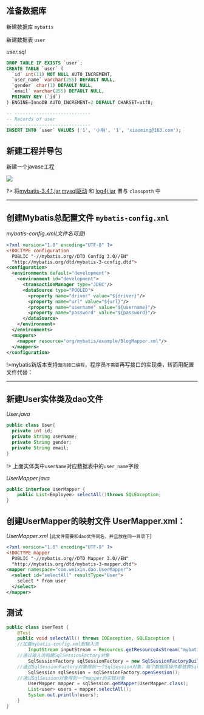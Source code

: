 ## 准备数据库

新建数据库 `mybatis`

新建数据表 `user`

*user.sql*

```sql
DROP TABLE IF EXISTS `user`;
CREATE TABLE `user` (
  `id` int(11) NOT NULL AUTO_INCREMENT,
  `user_name` varchar(255) DEFAULT NULL,
  `gender` char(1) DEFAULT NULL,
  `email` varchar(255) DEFAULT NULL,
  PRIMARY KEY (`id`)
) ENGINE=InnoDB AUTO_INCREMENT=2 DEFAULT CHARSET=utf8;

-- ----------------------------
-- Records of user
-- ----------------------------
INSERT INTO `user` VALUES ('1', '小明', '1', 'xiaoming@163.com');
```

## 新建工程并导包

新建一个javase工程

![](img/工程.png)

?> 将[mybatis-3.4.1.jar](/jar/mybatis-3.4.1.jar),[mysql驱动](/jar/mysql-connector-java-5.1.14.jar) 和 [log4j.jar](/jar/log4j.jar) 置与 `classpath` 中

---

## 创建Mybatis总配置文件 `mybatis-config.xml`

*mybatis-config.xml(文件名可变)*

```xml
<?xml version="1.0" encoding="UTF-8" ?>
<!DOCTYPE configuration
  PUBLIC "-//mybatis.org//DTD Config 3.0//EN"
  "http://mybatis.org/dtd/mybatis-3-config.dtd">
<configuration>
  <environments default="development">
    <environment id="development">
      <transactionManager type="JDBC"/>
      <dataSource type="POOLED">
        <property name="driver" value="${driver}"/>
        <property name="url" value="${url}"/>
        <property name="username" value="${username}"/>
        <property name="password" value="${password}"/>
      </dataSource>
    </environment>
  </environments>
  <mappers>
    <mapper resource="org/mybatis/example/BlogMapper.xml"/>
  </mappers>
</configuration>
```
!>mybatis新版本支持`面向接口编程`，程序员`不需要`再写接口的实现类，转而用配置文件代替：

---

## 新建User实体类及dao文件

*User.java*

```java
public class User{
  private int id;
  private String userName;
  private String gender;
  private String email;
}
```

!> 上面实体类中`userName`对应数据表中的`user_name`字段

*UserMapper.java*

```java
public interface UserMapper {
	public List<Employee> selectAll()throws SQLException;
}
```

## 创建UserMapper的映射文件 UserMapper.xml：

*UserMapper.xml*  (`此文件需要和dao文件同名，并且放在同一目录下`)

```xml
<?xml version="1.0" encoding="UTF-8" ?>
<!DOCTYPE mapper
  PUBLIC "-//mybatis.org//DTD Mapper 3.0//EN"
  "http://mybatis.org/dtd/mybatis-3-mapper.dtd">
<mapper namespace="com.weixin.dao.UserMapper">
  <select id="selectAll" resultType="User">
    select * from user
  </select>
</mapper>
```

## 测试

```java
public class UserTest {
	@Test
	public void selectAll() throws IOException, SQLException {
    //加载mybatis-config.xml到输入流
		InputStream inputStream = Resources.getResourceAsStream("mybatis-config.xml");
    //通过输入流构建SqlSessionFactory对象
		SqlSessionFactory sqlSessionFactory = new SqlSessionFactoryBuilder().build(inputStream);
    //通过SqlSessionFactory对象得到一个SqlSession对象，每个数据库操作都依靠SqlSession
		SqlSession sqlSession = sqlSessionFactory.openSession();
    //通过SqlSession对象得到一个mapper的实现对象
		UserMapper mapper = sqlSession.getMapper(UserMapper.class);
		List<user> users = mapper.selectAll();
		System.out.println(users);
	}
}
```
